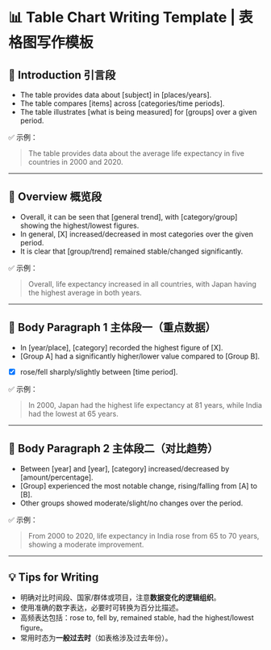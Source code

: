 # 📊 Table Chart Writing Template | 表格图写作模板

## 🔹 Introduction 引言段

- The table provides data about [subject] in [places/years].
- The table compares [items] across [categories/time periods].
- The table illustrates [what is being measured] for [groups] over a given period.

✅ 示例：
> The table provides data about the average life expectancy in five countries in 2000 and 2020.

---

## 🔹 Overview 概览段

- Overall, it can be seen that [general trend], with [category/group] showing the highest/lowest figures.
- In general, [X] increased/decreased in most categories over the given period.
- It is clear that [group/trend] remained stable/changed significantly.

✅ 示例：
> Overall, life expectancy increased in all countries, with Japan having the highest average in both years.

---

## 🔹 Body Paragraph 1 主体段一（重点数据）

- In [year/place], [category] recorded the highest figure of [X].
- [Group A] had a significantly higher/lower value compared to [Group B].
- [X] rose/fell sharply/slightly between [time period].

✅ 示例：
> In 2000, Japan had the highest life expectancy at 81 years, while India had the lowest at 65 years.

---

## 🔹 Body Paragraph 2 主体段二（对比趋势）

- Between [year] and [year], [category] increased/decreased by [amount/percentage].
- [Group] experienced the most notable change, rising/falling from [A] to [B].
- Other groups showed moderate/slight/no changes over the period.

✅ 示例：
> From 2000 to 2020, life expectancy in India rose from 65 to 70 years, showing a moderate improvement.

---

## 💡 Tips for Writing

- 明确对比时间段、国家/群体或项目，注意**数据变化的逻辑组织**。
- 使用准确的数字表达，必要时可转换为百分比描述。
- 高频表达包括：rose to, fell by, remained stable, had the highest/lowest figure。
- 常用时态为**一般过去时**（如表格涉及过去年份）。

